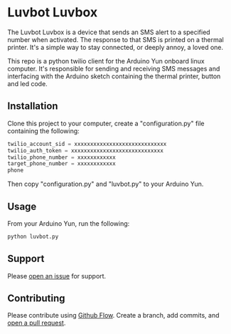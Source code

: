 # Luvbot Luvbox

The Luvbot Luvbox is a device that sends an SMS alert to a specified number when
activated. The response to that SMS is printed on a thermal printer. It's a
simple way to stay connected, or deeply annoy, a loved one.

This repo is a python twilio client for the Arduino Yun onboard linux computer.
It's responsible for sending and receiving SMS messages and interfacing with the
Arduino sketch containing the thermal printer, button and led code.

## Installation

Clone this project to your computer, create a "configuration.py" file containing
the following:

```python
twilio_account_sid = xxxxxxxxxxxxxxxxxxxxxxxxxxxxx
twilio_auth_token = xxxxxxxxxxxxxxxxxxxxxxxxxxxxx
twilio_phone_number = xxxxxxxxxxxx
target_phone_number = xxxxxxxxxxxx
phone
```

Then copy "configuration.py" and "luvbot.py" to your Arduino Yun.


## Usage

From your Arduino Yun, run the following:

```sh
python luvbot.py
```

## Support

Please [open an issue](https://github.com/jwanga/luvbot-luvbox-python/issues/new) for support.

## Contributing

Please contribute using [Github Flow](https://guides.github.com/introduction/flow/). Create a branch, add commits, and [open a pull request](https://github.com/jwanga/luvbot-luvbox-python/compare/).

